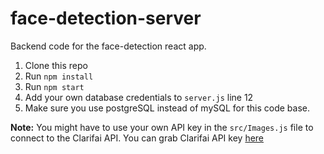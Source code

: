 # face-detection-server

Backend code for the face-detection react app.

1. Clone this repo
2. Run `npm install`
3. Run `npm start`
4. Add your own database credentials to `server.js` line 12
5. Make sure you use postgreSQL instead of mySQL for this code base.

**Note:** You might have to use your own API key in the `src/Images.js` file to connect to the Clarifai API.
You can grab Clarifai API key [here](https://www.clarifai.com/)
